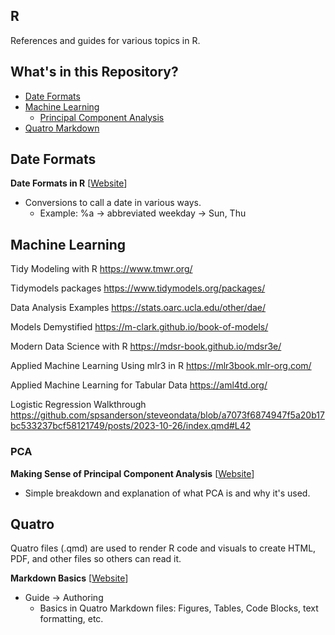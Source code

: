 ## R

References and guides for various topics in R.

## What's in this Repository?

* [Date Formats](#date-formats)
* [Machine Learning](#machine-learning)
  * [Principal Component Analysis](#pca)
* [Quatro Markdown](#quatro)

## Date Formats

**Date Formats in R** [[Website](https://www.r-bloggers.com/2013/08/date-formats-in-r/)]
* Conversions to call a date in various ways.
  * Example: %a &rarr; abbreviated weekday &rarr; Sun, Thu

## Machine Learning

Tidy Modeling with R https://www.tmwr.org/

Tidymodels packages https://www.tidymodels.org/packages/

Data Analysis Examples https://stats.oarc.ucla.edu/other/dae/

Models Demystified https://m-clark.github.io/book-of-models/

Modern Data Science with R https://mdsr-book.github.io/mdsr3e/

Applied Machine Learning Using mlr3 in R https://mlr3book.mlr-org.com/

Applied Machine Learning for Tabular Data https://aml4td.org/

Logistic Regression Walkthrough https://github.com/spsanderson/steveondata/blob/a7073f6874947f5a20b17bc533237bcf58121749/posts/2023-10-26/index.qmd#L42

### PCA

**Making Sense of Principal Component Analysis** [[Website](https://stats.stackexchange.com/questions/2691/making-sense-of-principal-component-analysis-eigenvectors-eigenvalues/140579#140579)]
* Simple breakdown and explanation of what PCA is and why it's used.
 
## Quatro

Quatro files (.qmd) are used to render R code and visuals to create HTML, PDF, and other files so others can read it.

**Markdown Basics** [[Website](https://quarto.org/docs/authoring/markdown-basics.html)]
* Guide &rarr; Authoring
  * Basics in Quatro Markdown files: Figures, Tables, Code Blocks, text formatting, etc.


